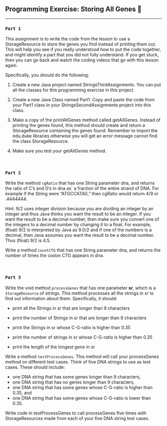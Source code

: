 ## Programming Exercise: Storing All Genes 🧬

---

### `Part 1`
This assignment is to write the code from the lesson to use a StorageResource to store the genes you find instead of printing them out. This will help you see if you really understood how to put the code together, and might identify a part that you did not fully understand. If you get stuck, then you can go back and watch the coding videos that go with this lesson again.

Specifically, you should do the following:

1. Create a new Java project named StringsThirdAssignments. You can put all the classes for this programming exercise in this project.

2. Create a new Java Class named Part1. Copy and paste the code from your Part1 class in your StringsSecondAssignments project into this class.

3. Make a copy of the printAllGenes method called getAllGenes. Instead of printing the genes found, this method should create and return a StorageResource containing the genes found. Remember to import the edu.duke libraries otherwise you will get an error message cannot find the class StorageResource.

4. Make sure you test your getAllGenes method.

<br>

### `Part 2`
Write the method `cgRatio` that has one String parameter dna, and returns the ratio of C’s and G’s in dna as` a fraction of the entire strand of DNA. For example if the String were “ATGCCATAG,” then cgRatio would return 4/9 or .4444444.

Hint: 9/2 uses integer division because you are dividing an integer by an integer and thus Java thinks you want the result to be an integer. If you want the result to be a decimal number, then make sure you convert one of the integers to a decimal number by changing it to a float. For example, (float) 9/2 is interpreted by Java as 9.0/2 and if one of the numbers is a decimal, then Java assumes you want the result to be a decimal number. Thus (float) 9/2 is 4.5.

Write a method `countCTG` that has one String parameter dna, and returns the number of times the codon CTG appears in dna. 

<br>

### `Part 3`
Write the void method `processGenes` that has one parameter **sr**, which is a `StorageResource` of strings. This method processes all the strings in sr to find out information about them. Specifically, it should: 

* print all the Strings in sr that are longer than 9 characters

* print the number of Strings in sr that are longer than 9 characters

* print the Strings in sr whose C-G-ratio is higher than 0.35

* print the number of strings in sr whose C-G-ratio is higher than 0.35

* print the length of the longest gene in sr

Write a method `testProcessGenes`. This method will call your processGenes method on different test cases. Think of five DNA strings to use as test cases. These should include: 
- one DNA string that has some genes longer than 9 characters, 
- one DNA string that has no genes longer than 9 characters, 
- one DNA string that has some genes whose C-G-ratio is higher than 0.35, and 
- one DNA string that has some genes whose C-G-ratio is lower than 0.35. 

Write code in testProcessGenes to call processGenes five times with StorageResources made from each of your five DNA string test cases.